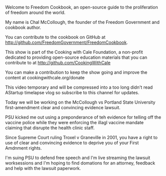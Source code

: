 Welcome to Freedom Cookbook, an open-source guide to the proliferation of freedom around the world.

My name is Chal McCollough, the founder of the Freedom Government and cookbook author.

You can contribute to the cookbook on GitHub at http://github.com/FreedomGovernment/FreedomCookbook.

This show is part of the Cooking with Cale Foundation, a non-profit dedicated to providing open-source education materials that you can contribute to at http://github.com/CookingWithCale

You can make a contribution to keep the show going and improve the content at cookingwithcale.org/donate

This video temporary and will be compressed into a too long didn't read AStartup timelapse vlog so subscribe to this channel for updates.

















Today we will be working on the McCollough vs Portland State University first-amendment clear and convincing evidence lawsuit.

PSU kicked me out using a preponderance of teh evidence for telling off the vaccine police while they were enforcing the illagl vaccine mandate claiming that disrupte the health clinic staff.

Since Supreme Court ruling Troxel v Graneville in 2001, you have a right to use of clear and convincing evidence to deprive you of your First Amdnment rights.

I'm suing PSU to defend free speech and I'm live streaming the lawsuit worksessions and I'm hoping to find domations for an attorney, feedback and help with the lawsuit paperwork.